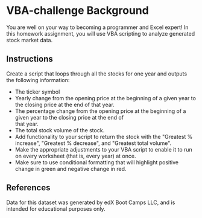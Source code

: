 # VBA-challenge Background
You are well on your way to becoming a programmer and Excel expert! In this homework assignment, you will use VBA scripting to analyze generated stock market data.

## Instructions
Create a script that loops through all the stocks for one year and outputs the following information:
 - The ticker symbol
 - Yearly change from the opening price at the beginning of a given year to the closing price at the end of that year.
 - The percentage change from the opening price at the beginning of a given year to the closing price at the end of   
      that year.
 - The total stock volume of the stock.
 - Add functionality to your script to return the stock with the "Greatest % increase", "Greatest % decrease", and "Greatest total volume".
 - Make the appropriate adjustments to your VBA script to enable it to run on every worksheet (that is, every year) at once.
 - Make sure to use conditional formatting that will highlight positive change in green and negative change in red.

## References
Data for this dataset was generated by edX Boot Camps LLC, and is intended for educational purposes only.
